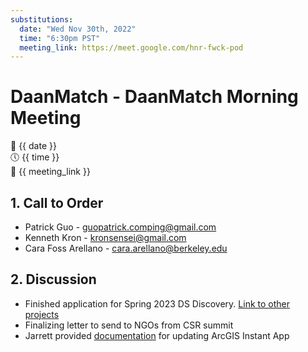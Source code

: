 ```yaml
---
substitutions:
  date: "Wed Nov 30th, 2022"
  time: "6:30pm PST"
  meeting_link: https://meet.google.com/hnr-fwck-pod
---
```


# DaanMatch - DaanMatch Morning Meeting

📅 {{ date }} <br>
🕔 {{ time }} <br>
🔗 {{ meeting_link }} <br>

## 1. Call to Order

- Patrick Guo - guopatrick.comping@gmail.com
- Kenneth Kron - kronsensei@gmail.com
- Cara Foss Arellano - cara.arellano@berkeley.edu

## 2. Discussion

- Finished application for Spring 2023 DS Discovery. [Link to other projects](https://data.berkeley.edu/discovery/projects)
- Finalizing letter to send to NGOs from CSR summit
- Jarrett provided [documentation](https://github.com/DaanMatch/Administrivia/tree/main/ArcGIS) for updating ArcGIS Instant App

